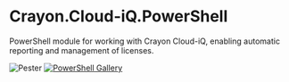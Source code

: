 # Crayon.Cloud-iQ.PowerShell
PowerShell module for working with Crayon Cloud-iQ, enabling automatic reporting and management of licenses.

![Pester](https://github.com/CrayonAS/CloudiQ.PowerShell/workflows/Pester/badge.svg?branch=master) [![PowerShell Gallery](https://img.shields.io/powershellgallery/v/CloudiQ.svg)](https://www.powershellgallery.com/packages/CloudiQ)
